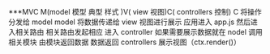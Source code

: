 \*\*\*MVC
M(model 模型 典型 样式 )V( view 视图)C( controllers 控制)
C 将操作分发给 model model 将数据传递给 view 视图进行展示
应用进入 app.js 然后进入相关路由 相关路由发起相应 进入 controller 如果需要展示数据就在 nodel 调用相关模块 由模块返回数据 数据返回 controllers 展示视图（ctx.render()）
